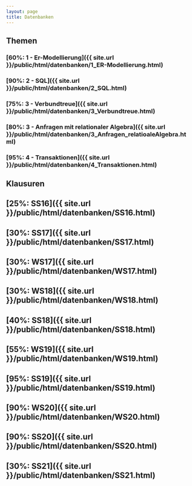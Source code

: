 ```yaml
---
layout: page
title: Datenbanken
---
```


## Themen
### [60%: 1 - Er-Modellierung]({{ site.url }}/public/html/datenbanken/1_ER-Modellierung.html)
### [90%: 2 - SQL]({{ site.url }}/public/html/datenbanken/2_SQL.html)
### [75%: 3 - Verbundtreue]({{ site.url }}/public/html/datenbanken/3_Verbundtreue.html)
### [80%: 3 - Anfragen mit relationaler Algebra]({{ site.url }}/public/html/datenbanken/3_Anfragen_relatioaleAlgebra.html)
### [95%: 4 - Transaktionen]({{ site.url }}/public/html/datenbanken/4_Transaktionen.html)

## Klausuren
## [25%: SS16]({{ site.url }}/public/html/datenbanken/SS16.html)
## [30%: SS17]({{ site.url }}/public/html/datenbanken/SS17.html)
## [30%: WS17]({{ site.url }}/public/html/datenbanken/WS17.html)
## [30%: WS18]({{ site.url }}/public/html/datenbanken/WS18.html)
## [40%: SS18]({{ site.url }}/public/html/datenbanken/SS18.html)
## [55%: WS19]({{ site.url }}/public/html/datenbanken/WS19.html)
## [95%: SS19]({{ site.url }}/public/html/datenbanken/SS19.html)
## [90%: WS20]({{ site.url }}/public/html/datenbanken/WS20.html)
## [90%: SS20]({{ site.url }}/public/html/datenbanken/SS20.html)
## [30%: SS21]({{ site.url }}/public/html/datenbanken/SS21.html)
